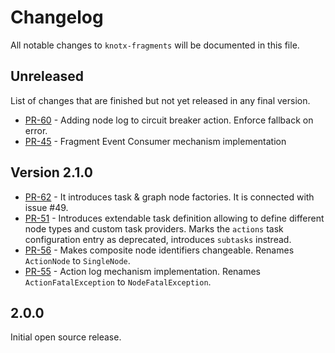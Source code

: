 # Changelog
All notable changes to `knotx-fragments` will be documented in this file.

## Unreleased
List of changes that are finished but not yet released in any final version.
- [PR-60](https://github.com/Knotx/knotx-fragments/pull/60) - Adding node log to circuit breaker action. Enforce fallback on error.
- [PR-45](https://github.com/Knotx/knotx-fragments/pull/46) - Fragment Event Consumer mechanism implementation

## Version 2.1.0
- [PR-62](https://github.com/Knotx/knotx-fragments/pull/62) - It introduces task & graph node factories. It is connected with issue #49.
- [PR-51](https://github.com/Knotx/knotx-fragments/pull/51) - Introduces extendable task definition allowing to define different node types and custom task providers. Marks the `actions` task configuration entry as deprecated, introduces `subtasks` instread.
- [PR-56](https://github.com/Knotx/knotx-fragments/pull/56) - Makes composite node identifiers changeable. Renames `ActionNode` to `SingleNode`. 
- [PR-55](https://github.com/Knotx/knotx-fragments/pull/55) - Action log mechanism implementation. Renames `ActionFatalException` to `NodeFatalException`.

## 2.0.0
Initial open source release.